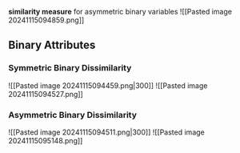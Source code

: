 **similarity measure** for asymmetric binary variables
![[Pasted image 20241115094859.png]]
## Binary Attributes
### Symmetric Binary Dissimilarity
![[Pasted image 20241115094459.png|300]]
![[Pasted image 20241115094527.png]]
### Asymmetric Binary Dissimilarity
![[Pasted image 20241115094511.png|300]]
![[Pasted image 20241115095148.png]]